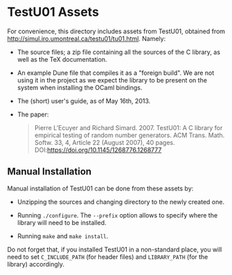 TestU01 Assets
==============

For convenience, this directory includes assets from TestU01, obtained from
http://simul.iro.umontreal.ca/testu01/tu01.html. Namely:

- The source files; a zip file containing all the sources of the C library, as
  well as the TeX documentation.

- An example Dune file that compiles it as a "foreign build". We are not using
  it in the project as we expect the library to be present on the system when
  installing the OCaml bindings.

- The (short) user's guide, as of May 16th, 2013.

- The paper:

  > Pierre L’Ecuyer and Richard Simard. 2007. TestU01: A C library for empirical
  > testing of random number generators. ACM Trans. Math. Softw. 33, 4, Article
  > 22 (August 2007), 40 pages. DOI:https://doi.org/10.1145/1268776.1268777

Manual Installation
-------------------

Manual installation of TestU01 can be done from these assets by:

- Unzipping the sources and changing directory to the newly created one.

- Running `./configure`. The `--prefix` option allows to specify where the
  library will need to be installed.

- Running `make` and `make install`.

Do not forget that, if you installed TestU01 in a non-standard place, you will
need to set `C_INCLUDE_PATH` (for header files) and `LIBRARY_PATH` (for the
library) accordingly.

